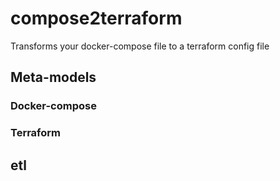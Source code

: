 # compose2terraform
Transforms your docker-compose file to a terraform config file

## Meta-models
### Docker-compose
### Terraform

## etl

